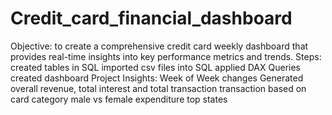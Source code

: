 # Credit_card_financial_dashboard
Objective: to create a comprehensive credit card weekly dashboard that provides real-time insights into key performance metrics and trends.
Steps:  created tables in SQL
        imported csv files into SQL
        applied DAX Queries
        created dashboard
Project Insights: Week of Week changes
                  Generated overall revenue, total interest and total transaction
                  transaction based on card category
                  male vs female expenditure 
                  top states
                  
